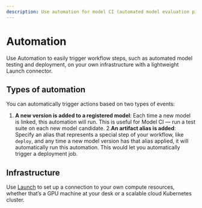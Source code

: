 ```yaml
---
description: Use automation for model CI (automated model evaluation pipelines) and model deployment.
---
```


# Automation

Use Automation to easily trigger workflow steps, such as automated model testing and deployment, on your own infrastructure with a lightweight Launch connector.

## Types of automation

You can automatically trigger actions based on two types of events:

1. **A new version is added to a registered model**: Each time a new model is linked, this automation will run. This is useful for Model CI — run a test suite on each new model candidate. 
2.**An artifact alias is added**: Specify an alias that represents a special step of your workflow, like `deploy`, and any time a new model version has that alias applied, it will automatically run this automation. This would let you automatically trigger a deployment job.

## Infrastructure

Use [Launch](https://docs.wandb.ai/guides/launch) to set up a connection to your own compute resources, whether that’s a GPU machine at your desk or a scalable cloud Kubernetes cluster.